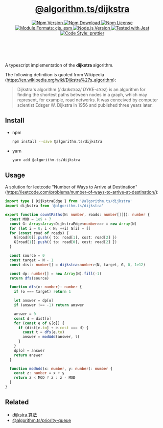 <header>
  <h1 align="center">
    <a href="https://github.com/guanghechen/algorithm.ts/tree/main/packages/dijkstra#readme">@algorithm.ts/dijkstra</a>
  </h1>
  <div align="center">
    <a href="https://www.npmjs.com/package/@algorithm.ts/dijkstra">
      <img
        alt="Npm Version"
        src="https://img.shields.io/npm/v/@algorithm.ts/dijkstra.svg"
      />
    </a>
    <a href="https://www.npmjs.com/package/@algorithm.ts/dijkstra">
      <img
        alt="Npm Download"
        src="https://img.shields.io/npm/dm/@algorithm.ts/dijkstra.svg"
      />
    </a>
    <a href="https://www.npmjs.com/package/@algorithm.ts/dijkstra">
      <img
        alt="Npm License"
        src="https://img.shields.io/npm/l/@algorithm.ts/dijkstra.svg"
      />
    </a>
    <a href="#install">
      <img
        alt="Module Formats: cjs, esm"
        src="https://img.shields.io/badge/module_formats-cjs%2C%20esm-green.svg"
      />
    </a>
    <a href="https://github.com/nodejs/node">
      <img
        alt="Node.js Version"
        src="https://img.shields.io/node/v/@algorithm.ts/dijkstra"
      />
    </a>
    <a href="https://github.com/facebook/jest">
      <img
        alt="Tested with Jest"
        src="https://img.shields.io/badge/tested_with-jest-9c465e.svg"
      />
    </a>
    <a href="https://github.com/prettier/prettier">
      <img
        alt="Code Style: prettier"
        src="https://img.shields.io/badge/code_style-prettier-ff69b4.svg?style=flat-square"
      />
    </a>
  </div>
</header>
<br/>


A typescript implementation of the **dijkstra** algorithm.

The following definition is quoted from Wikipedia (https://en.wikipedia.org/wiki/Dijkstra%27s_algorithm):

> Dijkstra's algorithm (/ˈdaɪkstrəz/ *DYKE-strəz*) is an algorithm for finding
> the shortest paths between nodes in a graph, which may represent, for example,
> road networks. It was conceived by computer scientist Edsger W. Dijkstra in
> 1956 and published three years later.


## Install

* npm

  ```bash
  npm install --save @algorithm.ts/dijkstra
  ```

* yarn

  ```bash
  yarn add @algorithm.ts/dijkstra
  ```

## Usage

A solution for leetcode "Number of Ways to Arrive at Destination"
(https://leetcode.com/problems/number-of-ways-to-arrive-at-destination/):

```typescript
import type { DijkstraEdge } from '@algorithm.ts/dijkstra'
import dijkstra from '@algorithm.ts/dijkstra'

export function countPaths(N: number, roads: number[][]): number {
  const MOD = 1e9 + 7
  const G: Array<Array<DijkstraEdge<number>>> = new Array(N)
  for (let i = 0; i < N; ++i) G[i] = []
  for (const road of roads) {
    G[road[0]].push({ to: road[1], cost: road[2] })
    G[road[1]].push({ to: road[0], cost: road[2] })
  }

  const source = 0
  const target = N - 1
  const dist: number[] = dijkstra<number>(N, target, G, 0, 1e12)

  const dp: number[] = new Array(N).fill(-1)
  return dfs(source)

  function dfs(o: number): number {
    if (o === target) return 1

    let answer = dp[o]
    if (answer !== -1) return answer

    answer = 0
    const d = dist[o]
    for (const e of G[o]) {
      if (dist[e.to] + e.cost === d) {
        const t = dfs(e.to)
        answer = modAdd(answer, t)
      }
    }
    dp[o] = answer
    return answer
  }

  function modAdd(x: number, y: number): number {
    const z: number = x + y
    return z < MOD ? z : z - MOD
  }
}
```


## Related

* [dijkstra 算法][dijkstra]
* [@algorithm.ts/priority-queue][]


[homepage]: https://github.com/guanghechen/algorithm.ts/tree/main/packages/dijkstra#readme
[dijkstra]: https://me.guanghechen.com/post/algorithm/graph/shortest-path/dijkstra
[@algorithm.ts/priority-queue]: https://github.com/guanghechen/algorithm.ts/tree/main/packages/priority-queue